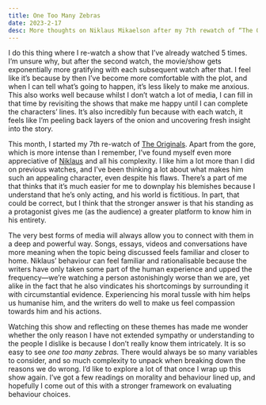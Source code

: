 ```yaml
---
title: One Too Many Zebras
date: 2023-2-17
desc: More thoughts on Niklaus Mikaelson after my 7th rewatch of “The Originals”
---
```

I do this thing where I re-watch a show that I’ve already watched 5 times. I’m unsure why, but after the second watch, the movie/show gets exponentially more gratifying with each subsequent watch after that. I feel like it’s because by then I’ve become more comfortable with the plot, and when I can tell what’s going to happen, it’s less likely to make me anxious. This also works well because whilst I don’t watch a lot of media, I can fill in that time by revisiting the shows that make me happy until I can complete the characters’ lines. It’s also incredibly fun because with each watch, it feels like I’m peeling back layers of the onion and uncovering fresh insight into the story.

This month, I started my 7th re-watch of [The Originals](https://en.wikipedia.org/wiki/The_Originals_(TV_series)). Apart from the gore, which is more intense than I remember, I’ve found myself even more appreciative of [Niklaus](https://the-originals-diaries.fandom.com/wiki/Niklaus_Mikaelson) and all his complexity. I like him a lot more than I did on previous watches, and I’ve been thinking a lot about what makes him such an appealing character, even despite his flaws. There’s a part of me that thinks that it’s much easier for me to downplay his blemishes because I understand that he’s only acting, and his world is fictitious. In part, that could be correct, but I think that the stronger answer is that his standing as a protagonist gives me (as the audience) a greater platform to know him in his entirety.

The very best forms of media will always allow you to connect with them in a deep and powerful way. Songs, essays, videos and conversations have more meaning when the topic being discussed feels familiar and closer to home. Niklaus’ behaviour can feel familiar and rationalisable because the writers have only taken some part of the human experience and upped the frequency—we’re watching a person astonishingly worse than we are, yet alike in the fact that he also vindicates his shortcomings by surrounding it with circumstantial evidence. Experiencing his moral tussle with him helps us humanise him, and the writers do well to make us feel compassion towards him and his actions.

Watching this show and reflecting on these themes has made me wonder whether the only reason I have not extended sympathy or understanding to the people I dislike is because I don’t really know them intricately. It is so easy to see _one too many zebras._ There would always be so many variables to consider, and so much complexity to unpack when breaking down the reasons we do wrong. I’d like to explore a lot of that once I wrap up this show again. I’ve got a few readings on morality and behaviour lined up, and hopefully I come out of this with a stronger framework on evaluating behaviour choices.